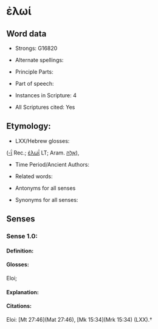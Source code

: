 # ἐλωί

<!-- Status: S2=NeedsEdits -->
<!-- Lexica used for edits:   -->

## Word data

* Strongs: G16820

* Alternate spellings:



* Principle Parts: 


* Part of speech: 


* Instances in Scripture: 4

* All Scriptures cited: Yes

## Etymology: 


* LXX/Hebrew glosses: 

([-ΐ]() Rec.; [ἑλωΐ]() LT; Aram. [אֱלָהּ](//en-uhl/H0426)), 

* Time Period/Ancient Authors: 


* Related words: 

* Antonyms for all senses

* Synonyms for all senses: 


## Senses 


### Sense  1.0: 

#### Definition: 

#### Glosses: 

Eloi; 

#### Explanation: 


#### Citations: 

Eloi: [Mt 27:46](Mat 27:46), [Mk 15:34](Mrk 15:34) (LXX).†
